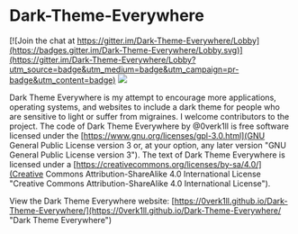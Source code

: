 # Dark-Theme-Everywhere

[![Join the chat at https://gitter.im/Dark-Theme-Everywhere/Lobby](https://badges.gitter.im/Dark-Theme-Everywhere/Lobby.svg)](https://gitter.im/Dark-Theme-Everywhere/Lobby?utm_source=badge&utm_medium=badge&utm_campaign=pr-badge&utm_content=badge)
![](https://img.shields.io/badge/Ethical_Design-_▲_❤_-blue.svg)

Dark Theme Everywhere is my attempt to encourage more applications, operating systems, and websites to include a dark theme for people who are sensitive to light or suffer from migraines. I welcome contributors to the project.
The code of Dark Theme Everywhere by @0verk1ll is free software licensed under the [https://www.gnu.org/licenses/gpl-3.0.html](GNU General Public License version 3 or, at your option, any later version "GNU General Public License version 3").
The text of Dark Theme Everywhere is licensed under a [https://creativecommons.org/licenses/by-sa/4.0/](Creative Commons Attribution-ShareAlike 4.0 International License "Creative Commons Attribution-ShareAlike 4.0 International License").

View the Dark Theme Everywhere website: [https://0verk1ll.github.io/Dark-Theme-Everywhere/](https://0verk1ll.github.io/Dark-Theme-Everywhere/ "Dark Theme Everywhere")
